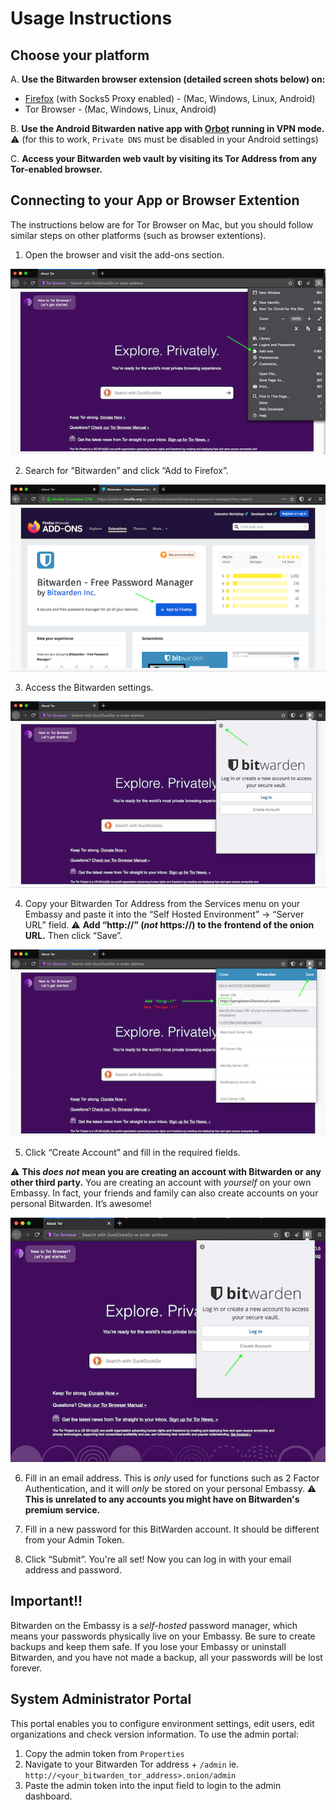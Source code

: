 # Usage Instructions

## Choose your platform

A. **Use the Bitwarden browser extension (detailed screen shots below) on:**
- [Firefox](https://docs.start9labs.com/misc-guides/tor-firefox/index.html) (with Socks5 Proxy enabled) - (Mac, Windows, Linux, Android)
- Tor Browser - (Mac, Windows, Linux, Android)

B. **Use the Android Bitwarden native app with [Orbot](https://docs.start9labs.com/misc-guides/tor-os/android.html) running in VPN mode.**
⚠ (for this to work, `Private DNS` must be disabled in your Android settings)

C. **Access your Bitwarden web vault by visiting its Tor Address from any Tor-enabled browser.**


## Connecting to your App or Browser Extention

The instructions below are for Tor Browser on Mac, but you should follow similar steps on other platforms (such as browser extentions).

1. Open the browser and visit the add-ons section.

<!-- MD_PACKER_INLINE BEGIN -->
![](./assets/img-1.png)
<!-- MD_PACKER_INLINE END -->

2. Search for “Bitwarden” and click “Add to Firefox”.

<!-- MD_PACKER_INLINE BEGIN -->
![](./assets/img-2.png)
<!-- MD_PACKER_INLINE END -->

3. Access the Bitwarden settings.

<!-- MD_PACKER_INLINE BEGIN -->
![](./assets/img-3.png)
<!-- MD_PACKER_INLINE END -->

4. Copy your Bitwarden Tor Address from the Services menu on your Embassy and paste it into the “Self Hosted Environment” → “Server URL” field. 
⚠ **Add “http://” (*not* https://) to the frontend of the onion URL.**
Then click “Save”.

<!-- MD_PACKER_INLINE BEGIN -->
![](./assets/img-4.png)
<!-- MD_PACKER_INLINE END -->

5. Click “Create Account” and fill in the required fields.

⚠ **This *does not* mean you are creating an account with Bitwarden or any other third party.** 
You are creating an account with *yourself* on your own Embassy. 
In fact, your friends and family can also create accounts on your personal Bitwarden.
It’s awesome!

<!-- MD_PACKER_INLINE BEGIN -->
![](./assets/img-5.png)
<!-- MD_PACKER_INLINE END -->

6. Fill in an email address. This is *only* used for functions such as 2 Factor Authentication, and it will *only* be stored on your personal Embassy.
⚠ **This is unrelated to any accounts you might have on Bitwarden's premium service.** 

7. Fill in a new password for this BitWarden account. It should be different from your Admin Token.

8. Click “Submit”. You're all set! Now you can log in with your email address and password.

## Important!!

Bitwarden on the Embassy is a *self-hosted* password manager, which means your passwords physically live on your Embassy. Be sure to create backups and keep them safe. If you lose your Embassy or uninstall Bitwarden, and you have not made a backup, all your passwords will be lost forever.

## System Administrator Portal

This portal enables you to configure environment settings, edit users, edit organizations and check version information. To use the admin portal: 

1. Copy the admin token from `Properties`
2. Navigate to your Bitwarden Tor address + `/admin` ie. `http://<your_bitwarden_tor_address>.onion/admin`
3. Paste the admin token into the input field to login to the admin dashboard. 
